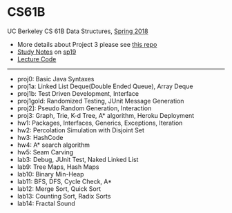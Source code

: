 # CS61B

UC Berkeley CS 61B Data Structures, [Spring 2018](https://sp18.datastructur.es/)

- More details about Project 3 please see [this repo](https://github.com/liubq7/BearMaps)
- [Study Notes](https://github.com/xiaoyang-liu-cs/berkeley-cs61b) on [sp19](https://sp19.datastructur.es/)
- [Lecture Code](https://github.com/Berkeley-CS61B/lectureCode-sp18)

---

- proj0: Basic Java Syntaxes
- proj1a: Linked List Deque(Double Ended Queue), Array Deque
- proj1b: Test Driven Development, Interface
- proj1gold: Randomized Testing, JUnit Message Generation
- proj2]: Pseudo Random Generation, Interaction
- proj3: Graph, Trie, K-d Tree, A\* algorithm, Heroku Deployment
- hw1: Packages, Interfaces, Generics, Exceptions, Iteration
- hw2: Percolation Simulation with Disjoint Set
- hw3: HashCode
- hw4: A\* search algorithm
- hw5: Seam Carving
- lab3: Debug, JUnit Test, Naked Linked List
- lab9: Tree Maps, Hash Maps
- lab10: Binary Min-Heap
- lab11: BFS, DFS, Cycle Check, A\*
- lab12: Merge Sort, Quick Sort
- lab13: Counting Sort, Radix Sorts
- lab14: Fractal Sound
